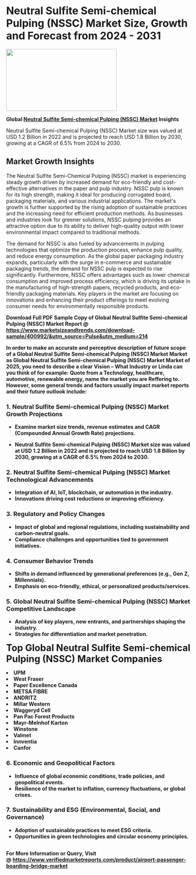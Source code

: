<H1>Neutral Sulfite Semi-chemical Pulping (NSSC) Market Size, Growth and Forecast from 2024 - 2031</H1><img class="aligncenter size-medium wp-image-584254" src="https://thirdeyenews.in/wp-content/uploads/2024/09/Global-Market-Research-300x168.jpeg" alt="" width="300" height="168" /><p><strong>Global&nbsp;<a href="https://www.marketsizeandtrends.com/download-sample/400992/&amp;utm_source=Pulse&amp;utm_medium=214">Neutral Sulfite Semi-chemical Pulping (NSSC) Market</a> Insights</strong></p><p>Neutral Sulfite Semi-chemical Pulping (NSSC) Market size was valued at USD 1.2 Billion in 2022 and is projected to reach USD 1.8 Billion by 2030, growing at a CAGR of 6.5% from 2024 to 2030.</p><p><h2>Market Growth Insights</h2> <p>The Neutral Sulfite Semi-Chemical Pulping (NSSC) market is experiencing steady growth driven by increased demand for eco-friendly and cost-effective alternatives in the paper and pulp industry. NSSC pulp is known for its high strength, making it ideal for producing corrugated board, packaging materials, and various industrial applications. The market's growth is further supported by the rising adoption of sustainable practices and the increasing need for efficient production methods. As businesses and industries look for greener solutions, NSSC pulping provides an attractive option due to its ability to deliver high-quality output with lower environmental impact compared to traditional methods.</p> <p><strong></strong></p> <p>The demand for NSSC is also fueled by advancements in pulping technologies that optimize the production process, enhance pulp quality, and reduce energy consumption. As the global paper packaging industry expands, particularly with the surge in e-commerce and sustainable packaging trends, the demand for NSSC pulp is expected to rise significantly. Furthermore, NSSC offers advantages such as lower chemical consumption and improved process efficiency, which is driving its uptake in the manufacturing of high-strength papers, recycled products, and eco-friendly packaging materials. Key players in the market are focusing on innovations and enhancing their product offerings to meet evolving consumer needs for environmentally responsible products.</p> <p><strong></p><p><span class=""><strong>Download Full PDF Sample Copy of Global Neutral Sulfite Semi-chemical Pulping (NSSC) Market Report</strong> @ <a href="https://www.marketsizeandtrends.com/download-sample/400992/&amp;utm_source=Pulse&amp;utm_medium=214" target="_blank">https://www.marketsizeandtrends.com/download-sample/400992/&amp;utm_source=Pulse&amp;utm_medium=214</a></span></p><p>In order to make an accurate and perceptive description of future scope of a Global&nbsp;Neutral Sulfite Semi-chemical Pulping (NSSC) Market Market as Global&nbsp;Neutral Sulfite Semi-chemical Pulping (NSSC) Market Market of 2025, you need to describe a clear Vision &ndash; What Industry or Linda can you think of for example: Quote from a Technology, healthcare, automotive, renewable energy, name the market you are Reffering to. However, some general trends and factors usually impact market reports and their future outlook include:</p><h3>1.&nbsp;<strong>Neutral Sulfite Semi-chemical Pulping (NSSC) Market Growth Projections</strong></h3><ul><li>Examine market size trends, revenue estimates and CAGR (Compounded Annual Growth Rate) projections.</li><li><p>Neutral Sulfite Semi-chemical Pulping (NSSC) Market size was valued at USD 1.2 Billion in 2022 and is projected to reach USD 1.8 Billion by 2030, growing at a CAGR of 6.5% from 2024 to 2030.</p></li></ul><h3>2.&nbsp;<strong>Neutral Sulfite Semi-chemical Pulping (NSSC) Market Technological Advancements</strong></h3><ul><li>Integration of AI, IoT, blockchain, or automation in the industry.</li><li>Innovations driving cost reductions or improving efficiency.</li></ul><h3>3.&nbsp;<strong>Regulatory and Policy Changes</strong></h3><ul><li>Impact of global and regional regulations, including sustainability and carbon-neutral goals.</li><li>Compliance challenges and opportunities tied to government initiatives.</li></ul><h3>4.&nbsp;<strong>Consumer Behavior Trends</strong></h3><ul><li>Shifts in demand influenced by generational preferences (e.g., Gen Z, Millennials).</li><li>Emphasis on eco-friendly, ethical, or personalized products/services.</li></ul><h3>5.&nbsp;<strong>Global Neutral Sulfite Semi-chemical Pulping (NSSC) Market Competitive Landscape</strong></h3><ul><li>Analysis of key players, new entrants, and partnerships shaping the industry.</li><li>Strategies for differentiation and market penetration.</li></ul><p data-pm-slice="1 1 []"><span style="color: inherit; font-family: inherit; font-size: 25px;">Top Global Neutral Sulfite Semi-chemical Pulping (NSSC) Market Companies</span></p><div class="" data-test-id=""><p><li>UPM</li><li> West Fraser</li><li> Paper Excellence Canada</li><li> METSA FIBRE</li><li> ANDRITZ</li><li> Millar Western</li><li> Waggeryd Cell</li><li> Pan Pac Forest Products</li><li> Mayr-Melnhof Karton</li><li> Winstone</li><li> Valmet</li><li> Innventia</li><li> Canfor</li></p></div><h3>6.&nbsp;<strong>Economic and Geopolitical Factors</strong></h3><ul><li>Influence of global economic conditions, trade policies, and geopolitical events.</li><li>Resilience of the market to inflation, currency fluctuations, or global crises.</li></ul><h3>7.&nbsp;<strong>Sustainability and ESG (Environmental, Social, and Governance)</strong></h3><ul><li>Adoption of sustainable practices to meet ESG criteria.</li><li>Opportunities in green technologies and circular economy principles.</li></ul><h2><strong style="font-size: 14px;">For More Information or Query, Visit @&nbsp;</strong><a style="background-color: #ffffff; font-size: 14px;" href="https://www.marketsizeandtrends.com/report/neutral-sulfite-semi-chemical-pulping-nssc-market/" target="_blank">https://www.verifiedmarketreports.com/product/airport-passenger-boarding-bridge-market</a></h2>
